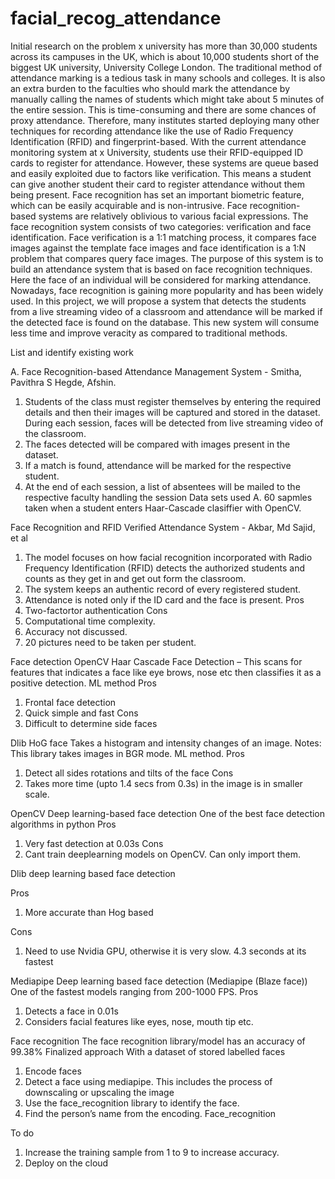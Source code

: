 # facial_recog_attendance

Initial research on the problem
x university has more than 30,000 students across its campuses in the UK, which is about 10,000 students short of the biggest UK university, University College London. The traditional method of attendance marking is a tedious task in many schools and colleges. It is also an extra burden to the faculties who should mark the attendance by manually calling the names of students which might take about 5 minutes of the entire session. This is time-consuming and there are some chances of proxy attendance. Therefore, many institutes started deploying many other techniques for recording attendance like the use of Radio Frequency Identification (RFID) and fingerprint-based. With the current attendance monitoring system at x University, students use their RFID-equipped ID cards to register for attendance. However, these systems are queue based and easily exploited due to factors like verification. This means a student can give another student their card to register attendance without them being present. 
Face recognition has set an important biometric feature, which can be easily acquirable and is non-intrusive. Face recognition-based systems are relatively oblivious to various facial expressions. The face recognition system consists of two categories: verification and face identification. Face verification is a 1:1 matching process, it compares face images against the template face images and face identification is a 1:N problem that compares query face images. The purpose of this system is to build an attendance system that is based on face recognition techniques. Here the face of an individual will be considered for marking attendance. Nowadays, face recognition is gaining more popularity and has been widely used.
In this project, we will propose a system that detects the students from a live streaming video of a classroom and attendance will be marked if the detected face is found on the database. This new system will consume less time and improve veracity as compared to traditional methods. 

List and identify existing work

A. Face Recognition-based Attendance Management System - Smitha, Pavithra S Hegde, Afshin. 
1. Students of the class must register themselves by entering the required details and then their images will be captured and stored in the dataset. During each session, faces will be detected from live streaming video of the classroom.
2. The faces detected will be compared with images present in the dataset.
3. If a match is found, attendance will be marked for the respective student.
4. At the end of each session, a list of absentees will be mailed to the respective faculty handling the session
Data sets used
A. 60 sapmles taken when a student enters
      Haar-Cascade clasiffier with OpenCV.

Face Recognition and RFID Verified Attendance System - Akbar, Md Sajid, et al
1. The model focuses on how facial recognition incorporated with Radio Frequency Identification (RFID) detects the authorized students and counts as they get in and get out form the classroom.
2. The system keeps an authentic record of every registered student.
3. Attendance is noted only if the ID card and the face is present. 
Pros 
1.	Two-factortor authentication
Cons
1.	Computational time complexity. 
2.	Accuracy not discussed.
3.	20 pictures need to be taken per student.

Face detection
OpenCV Haar Cascade Face Detection – This scans for features that indicates a face like eye brows, nose etc then classifies it as a positive detection. ML method
Pros
1.	Frontal face detection
2.	Quick simple and fast
Cons
1.	Difficult to determine side faces

Dlib HoG face
Takes a histogram and intensity changes of an image.
Notes: This library takes images in BGR mode. ML method.
Pros
1. Detect all sides rotations and tilts of the face 
Cons
1.	Takes more time (upto 1.4 secs from 0.3s) in the image is in smaller scale.

OpenCV Deep learning-based face detection
One of the best face detection algorithms in python
Pros
1.	Very fast detection at 0.03s
Cons
1.	Cant train deeplearning models on OpenCV. Can only import them.

Dlib deep learning based face detection

Pros
1.	More accurate than Hog based

Cons
1.	Need to use Nvidia GPU, otherwise it is very slow. 4.3 seconds at its fastest

Mediapipe Deep learning based face detection (Mediapipe (Blaze face))
One of the fastest models ranging from 200-1000 FPS.
Pros
1.	Detects a face in 0.01s
2.	Considers facial features like eyes, nose, mouth tip etc.

Face recognition 
The face recognition library/model has an accuracy of 99.38%
Finalized approach
With a dataset of stored labelled faces
1.	Encode faces
2.	Detect a face using mediapipe. This includes the process of downscaling or upscaling the image
3.	Use the face_recognition library to identify the face.
4.	Find the person’s name from the encoding. 
Face_recognition

To do
1.	Increase the training sample from 1 to 9 to increase accuracy.
2.	Deploy on the cloud
